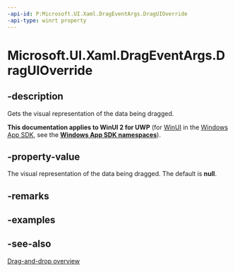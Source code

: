 ```yaml
---
-api-id: P:Microsoft.UI.Xaml.DragEventArgs.DragUIOverride
-api-type: winrt property
---
```


<!-- Property syntax
public Windows.UI.Xaml.DragUIOverride DragUIOverride { get; }
-->

# Microsoft.UI.Xaml.DragEventArgs.DragUIOverride

## -description
Gets the visual representation of the data being dragged.

**This documentation applies to WinUI 2 for UWP** (for [WinUI](/windows/apps/winui/winui3/) in the [Windows App SDK](/windows/apps/windows-app-sdk/), see the **[Windows App SDK namespaces](/windows/windows-app-sdk/api/winrt/)**).

## -property-value
The visual representation of the data being dragged. The default is **null**.

## -remarks

## -examples

## -see-also

[Drag-and-drop overview](/windows/apps/design/input/drag-and-drop)
